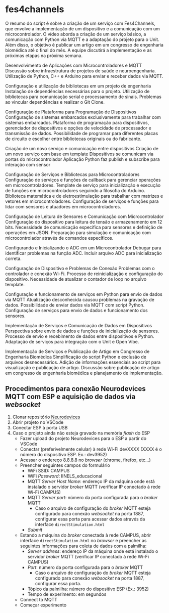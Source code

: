# fes4channels
 
O resumo do script é sobre a criação de um serviço com Fes4Channels, que envolve a implementação de um dispositivo e a comunicação com um microcontrolador. O vídeo aborda a criação de um serviço básico, a comunicação com Python via MQTT e a adaptação do projeto para o Unit. Além disso, o objetivo é publicar um artigo em um congresso de engenharia biomédica até o final do mês. A equipe discutirá a implementação e as próximas etapas na próxima semana.

Desenvolvimento de Aplicações com Microcontroladores e MQTT Discussão sobre infraestrutura de projetos de saúde e neuroengenharia. Utilização de Python, C++ e Arduino para enviar e receber dados via MQTT.

Configuração e utilização de bibliotecas em um projeto de engenharia Instalação de dependências necessárias para o projeto. Utilização de bibliotecas para comunicação serial e processamento de sinais. Problemas ao vincular dependências e realizar o Git Clone.

Configuração de Plataforma para Programação de Dispositivos Configuração de sistemas embarcados exclusivamente para trabalhar com sistemas embarcados. Plataforma de programação para dispositivos, gerenciador de dispositivos e opções de velocidade de processador e transmissão de dados. Possibilidade de programar para diferentes placas de circuito e escolher entre bibliotecas originais ou do fabricante.

Criação de um novo serviço e comunicação entre dispositivos Criação de um novo serviço com base em template Dispositivos se comunicam via portas do microcontrolador Aplicação Python faz publish e subscribe para interação com sensor

Configuração de Serviços e Bibliotecas para Microcontroladores Configuração de serviços e funções de callback para gerenciar operações em microcontroladores. Template de serviço para inicialização e execução de funções em microcontroladores seguindo a filosofia do Arduino. Biblioteca matemática e de eletroestimulação para trabalhar com matrizes e vetores em microcontroladores. Configuração de serviços e funções para lidar com sensores e atuadores em microcontroladores.

Configuração de Leitura de Sensores e Comunicação com Microcontrolador Configuração do dispositivo para leitura de tensão e armazenamento em 12 bits. Necessidade de comunicação específica para sensores e definição de operações em JSON. Preparação para simulação e comunicação com microcontrolador através de comandos específicos.

Configurando e Inicializando o ADC em um Microcontrolador Debugar para identificar problemas na função ADC. Incluir arquivo ADC para inicialização correta.

Configuração de Dispositivo e Problemas de Conexão Problemas com o controlador e conexão Wi-Fi. Processo de reinicialização e configuração do dispositivo. Necessidade de atualizar o contador de loop no arquivo template.

Configuração e funcionamento de serviços em Python para envio de dados via MQTT Atualização desconhecida causou problemas na gravação de dados. Possibilidade de enviar dados via MQTT com script Python. Configuração de serviços para envio de dados e funcionamento dos sensores.

Implementação de Serviços e Comunicação de Dados em Dispositivos Perspectiva sobre envio de dados e funções de inicialização de sensores. Processo de envio e recebimento de dados entre dispositivos e Python. Adaptação de serviços para integração com o Unit e Open Vibe.

Implementação de Serviços e Publicação de Artigo em Congresso de Engenharia Biomédica Simplificação do script Python e exclusão de arquivos desnecessários. Adição de informações essenciais ao script para visualização e publicação de artigo. Discussão sobre publicação de artigo em congresso de engenharia biomédica e planejamento de implementação.

## Procedimentos para conexão Neurodevices MQTT com ESP e aquisição de dados via _websocket_

1. Clonar repositório [Neurodevices](https://github.com/isd-iin-els/Neurodevices/tree/main)
2. Abrir projeto no VSCode
3. Conectar ESP à porta USB
4. Caso o projeto ainda não esteja gravado na memória _flash_ do ESP
   - Fazer upload do projeto Neurodevices para o ESP a partir do VSCode
   - Conectar (preferivelmente celular) à rede Wi-Fi devXXXX (XXXX é o número do dispositivo ESP. Ex.: dev3952)
   - Acessar o endereço 8.8.8.8 no _browser_ (chrome, firefox, etc...)
   - Preencher seguintes campos do formulário
     - WiFi SSID: CAMPUS
     - WiFi _Password_: IINELS_educacional
     - MQTT _Server Host Name_: endereço IP da máquina onde está instalado o servidor _broker_ MQTT (verificar IP conectado à rede Wi-Fi CAMPUS)
     - MQTT _Server port_: número da porta configurada para o _broker_ MQTT
       - Caso o arquivo de configuração do _broker_ MQTT esteja configurado para conexão _websocket_ na porta 1887, configurar essa porta para acessar dados através da interface `directStimulation.html`
     - _Submit_
   - Estando a máquina do _broker_ conectada à rede CAMPUS, abrir interface `directStimulation.html` no _browser_ e preencher as seguintes informações para coleta de dados com a palmilha:
     - _Server address_: endereço IP da máquina onde está instalado o servidor _broker_ MQTT (verificar IP conectado à rede Wi-Fi CAMPUS)
     - _Port_: número da porta configurada para o _broker_ MQTT
       - Caso o arquivo de configuração do _broker_ MQTT esteja configurado para conexão _websocket_ na porta 1887, configurar essa porta.
     - Tópico da palmilha: número do dispositivo ESP (Ex.: 3952)
     - Tempo de experimento: em segundos
   - Connect to MQTT
   - Começar experimento
